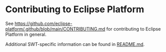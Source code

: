 # Contributing to Eclipse Platform
See https://github.com/eclipse-platform/.github/blob/main/CONTRIBUTING.md for contributing to Eclipse Platform in general.

Additional SWT-specific information can be found in [README.md](README.md).

